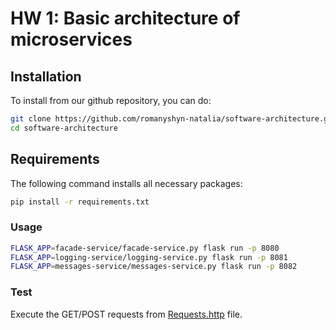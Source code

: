 # HW 1: Basic architecture of microservices

## Installation
To install from our github repository, you can do:
```bash
git clone https://github.com/romanyshyn-natalia/software-architecture.git
cd software-architecture
```

## Requirements
The following command installs all necessary packages:
```bash
pip install -r requirements.txt
```

### Usage
```bash
FLASK_APP=facade-service/facade-service.py flask run -p 8080
FLASK_APP=logging-service/logging-service.py flask run -p 8081
FLASK_APP=messages-service/messages-service.py flask run -p 8082
```

### Test
Execute the GET/POST requests from [Requests.http](https://github.com/romanyshyn-natalia/software-architecture/blob/micro_basics/facade-service/Requests.http) file.